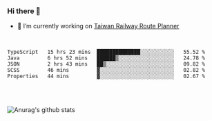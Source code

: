 ### Hi there 👋

- 🔭 I’m currently working on [Taiwan Railway Route Planner](https://github.com/Taiwan-Railway-Route-Planner)

<br/>

<!--START_SECTION:waka-->
```text
TypeScript   15 hrs 23 mins  ██████████████░░░░░░░░░░░   55.52 % 
Java         6 hrs 52 mins   ██████▒░░░░░░░░░░░░░░░░░░   24.78 % 
JSON         2 hrs 43 mins   ██▒░░░░░░░░░░░░░░░░░░░░░░   09.82 % 
SCSS         46 mins         ▓░░░░░░░░░░░░░░░░░░░░░░░░   02.82 % 
Properties   44 mins         ▓░░░░░░░░░░░░░░░░░░░░░░░░   02.67 % 
```
<!--END_SECTION:waka-->

<br/>
<br/>

![Anurag's github stats](https://github-readme-stats.vercel.app/api?username=DepickereSven&show_icons=true&theme=tokyonight)



<!--
**DepickereSven/DepickereSven** is a ✨ _special_ ✨ repository because its `README.md` (this file) appears on your GitHub profile.

Here are some ideas to get you started:

- 🔭 I’m currently working on ...
- 🌱 I’m currently learning ...
- 👯 I’m looking to collaborate on ...
- 🤔 I’m looking for help with ...
- 💬 Ask me about ...
- 📫 How to reach me: ...
- 😄 Pronouns: ...
- ⚡ Fun fact: ...
-->
